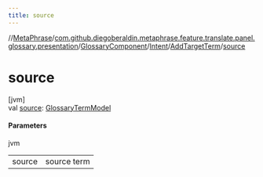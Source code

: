 ```yaml
---
title: source
---
```

//[MetaPhrase](../../../../../index.html)/[com.github.diegoberaldin.metaphrase.feature.translate.panel.glossary.presentation](../../../index.html)/[GlossaryComponent](../../index.html)/[Intent](../index.html)/[AddTargetTerm](index.html)/[source](source.html)



# source



[jvm]\
val [source](source.html): [GlossaryTermModel](../../../../com.github.diegoberaldin.metaphrase.domain.glossary.data/-glossary-term-model/index.html)



#### Parameters


jvm

| | |
|---|---|
| source | source term |




